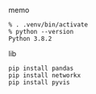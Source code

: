 memo
```
% . .venv/bin/activate
% python --version
Python 3.8.2
```

lib
```
pip install pandas
pip install networkx
pip install pyvis
```

